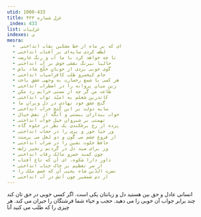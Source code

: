 ```yaml
---
utid: 1000-433
title: غزل شماره ۴۳۳
_index: 433
list: غزلیات
indexes: ی
mesra:
  - ‌ ای که بر ماه از خط مشکین نقاب انداختی
  - لطف کردی سایه‌ای بر آفتاب انداختی
  - تا چه خواهد کرد با ما آب و رنگ عارضت
  - حالیا نیرنگ نقشی خوش بر آب انداختی
  - گوی خوبی بردی از خوبانِ خلّخ شاد باش
  - جام کیخسرو طلب کافراسیاب انداختی
  - هر کسی با شمع رخسارت به وجهی عشق باخت
  - زین میان پروانه را در اضطراب انداختی
  - طاعت من گر چه از مستی خرابم رد مکن
  - کاندرین شغلم به امیّد ثواب انداختی
  - گنج عشق خود نهادی در دل ویران ما
  - سایه دولت بر این کُنجِ خراب انداختی
  - خواب بیداران ببستی و آنگه از نقش خیال
  - تهمتی بر شبروان خیل خواب انداختی
  - پرده از رخ برفکندی یک نظر در جلوه گاه
  - وز حیا حور و پری را در حجاب انداختی
  - از فروغ چشم می گون و دو لعل می پرستت
  - حافظ خلوت نشین را در شراب انداختی
  - وز برای صید دل در گردنم زنجیر زلف
  - چون کمند خسرو مالک رقاب انداختی
  - داور دارا شکوه، ای آن که تاج آفتاب
  - از سر تعظیم بر خاک جناب انداختی
  - نصرت الدّین شاه یحیی آن که خصمِ ملک را
  - از دم شمشیر چون آتش در آب انداختی
---
```

انسانی عادل و حق بین هستید دل و زبانتان یکی است. اگر کسی خوبی در حق تان کند چند برابر جواب آن خوبی را می دهید. حجب و حیاء شما فرشتگان را حیران می کند. هر چیزی را که طلب می کنید آنا
